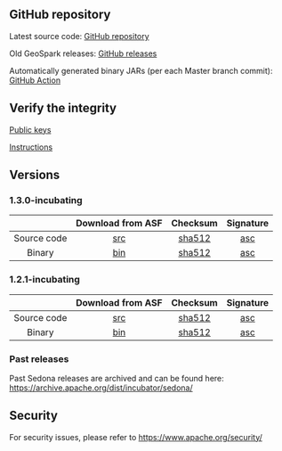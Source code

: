 ## GitHub repository

Latest source code: [GitHub repository](https://github.com/apache/incubator-sedona/)

Old GeoSpark releases: [GitHub releases](https://github.com/apache/incubator-sedona/releases)

Automatically generated binary JARs (per each Master branch commit): [GitHub Action](https://github.com/apache/incubator-sedona/actions/workflows/java.yml)

## Verify the integrity

[Public keys](https://downloads.apache.org/incubator/sedona/KEYS)

[Instructions](https://www.apache.org/info/verification.html)

## Versions

### 1.3.0-incubating

| | Download from ASF | Checksum | Signature |
|:-----------------:|:--------:|:--------:|:---------:|
|    Source code    |    [src](https://www.apache.org/dyn/closer.lua/incubator/sedona/1.3.0-incubating/apache-sedona-1.3.0-incubating-src.tar.gz)      |     [sha512](https://downloads.apache.org/incubator/sedona/1.3.0-incubating/apache-sedona-1.3.0-incubating-src.tar.gz.sha512)     |     [asc](https://downloads.apache.org/incubator/sedona/1.3.0-incubating/apache-sedona-1.3.0-incubating-src.tar.gz.asc)      |
|       Binary      |    [bin](https://www.apache.org/dyn/closer.lua/incubator/sedona/1.3.0-incubating/apache-sedona-1.3.0-incubating-bin.tar.gz)      |     [sha512](https://downloads.apache.org/incubator/sedona/1.3.0-incubating/apache-sedona-1.3.0-incubating-bin.tar.gz.sha512)     |     [asc](https://downloads.apache.org/incubator/sedona/1.3.0-incubating/apache-sedona-1.3.0-incubating-bin.tar.gz.asc)

### 1.2.1-incubating

| | Download from ASF | Checksum | Signature |
|:-----------------:|:--------:|:--------:|:---------:|
|    Source code    |    [src](https://www.apache.org/dyn/closer.lua/incubator/sedona/1.2.1-incubating/apache-sedona-1.2.1-incubating-src.tar.gz)      |     [sha512](https://downloads.apache.org/incubator/sedona/1.2.1-incubating/apache-sedona-1.2.1-incubating-src.tar.gz.sha512)     |     [asc](https://downloads.apache.org/incubator/sedona/1.2.1-incubating/apache-sedona-1.2.1-incubating-src.tar.gz.asc)      |
|       Binary      |    [bin](https://www.apache.org/dyn/closer.lua/incubator/sedona/1.2.1-incubating/apache-sedona-1.2.1-incubating-bin.tar.gz)      |     [sha512](https://downloads.apache.org/incubator/sedona/1.2.1-incubating/apache-sedona-1.2.1-incubating-bin.tar.gz.sha512)     |     [asc](https://downloads.apache.org/incubator/sedona/1.2.1-incubating/apache-sedona-1.2.1-incubating-bin.tar.gz.asc)

### Past releases

Past Sedona releases are archived and can be found here: https://archive.apache.org/dist/incubator/sedona/

## Security

For security issues, please refer to https://www.apache.org/security/